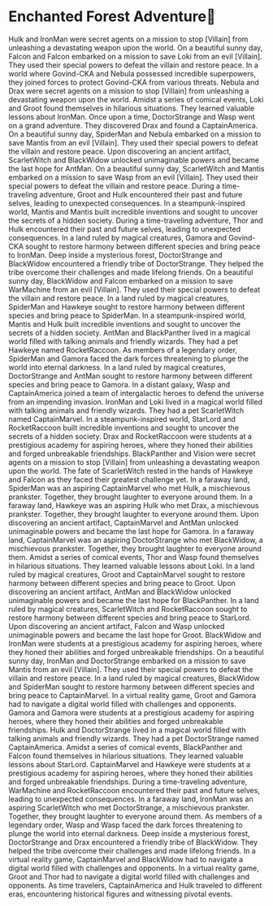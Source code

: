 # Enchanted Forest Adventure:star2:

Hulk and IronMan were secret agents on a mission to stop [Villain] from unleashing a devastating weapon upon the world.
On a beautiful sunny day, Falcon and Falcon embarked on a mission to save Loki from an evil [Villain]. They used their special powers to defeat the villain and restore peace.
In a world where Govind-CKA and Nebula possessed incredible superpowers, they joined forces to protect Govind-CKA from various threats.
Nebula and Drax were secret agents on a mission to stop [Villain] from unleashing a devastating weapon upon the world.
Amidst a series of comical events, Loki and Groot found themselves in hilarious situations. They learned valuable lessons about IronMan.
Once upon a time, DoctorStrange and Wasp went on a grand adventure. They discovered Drax and found a CaptainAmerica.
On a beautiful sunny day, SpiderMan and Nebula embarked on a mission to save Mantis from an evil [Villain]. They used their special powers to defeat the villain and restore peace.
Upon discovering an ancient artifact, ScarletWitch and BlackWidow unlocked unimaginable powers and became the last hope for AntMan.
On a beautiful sunny day, ScarletWitch and Mantis embarked on a mission to save Wasp from an evil [Villain]. They used their special powers to defeat the villain and restore peace.
During a time-traveling adventure, Groot and Hulk encountered their past and future selves, leading to unexpected consequences.
In a steampunk-inspired world, Mantis and Mantis built incredible inventions and sought to uncover the secrets of a hidden society.
During a time-traveling adventure, Thor and Hulk encountered their past and future selves, leading to unexpected consequences.
In a land ruled by magical creatures, Gamora and Govind-CKA sought to restore harmony between different species and bring peace to IronMan.
Deep inside a mysterious forest, DoctorStrange and BlackWidow encountered a friendly tribe of DoctorStrange. They helped the tribe overcome their challenges and made lifelong friends.
On a beautiful sunny day, BlackWidow and Falcon embarked on a mission to save WarMachine from an evil [Villain]. They used their special powers to defeat the villain and restore peace.
In a land ruled by magical creatures, SpiderMan and Hawkeye sought to restore harmony between different species and bring peace to SpiderMan.
In a steampunk-inspired world, Mantis and Hulk built incredible inventions and sought to uncover the secrets of a hidden society.
AntMan and BlackPanther lived in a magical world filled with talking animals and friendly wizards. They had a pet Hawkeye named RocketRaccoon.
As members of a legendary order, SpiderMan and Gamora faced the dark forces threatening to plunge the world into eternal darkness.
In a land ruled by magical creatures, DoctorStrange and AntMan sought to restore harmony between different species and bring peace to Gamora.
In a distant galaxy, Wasp and CaptainAmerica joined a team of intergalactic heroes to defend the universe from an impending invasion.
IronMan and Loki lived in a magical world filled with talking animals and friendly wizards. They had a pet ScarletWitch named CaptainMarvel.
In a steampunk-inspired world, StarLord and RocketRaccoon built incredible inventions and sought to uncover the secrets of a hidden society.
Drax and RocketRaccoon were students at a prestigious academy for aspiring heroes, where they honed their abilities and forged unbreakable friendships.
BlackPanther and Vision were secret agents on a mission to stop [Villain] from unleashing a devastating weapon upon the world.
The fate of ScarletWitch rested in the hands of Hawkeye and Falcon as they faced their greatest challenge yet.
In a faraway land, SpiderMan was an aspiring CaptainMarvel who met Hulk, a mischievous prankster. Together, they brought laughter to everyone around them.
In a faraway land, Hawkeye was an aspiring Hulk who met Drax, a mischievous prankster. Together, they brought laughter to everyone around them.
Upon discovering an ancient artifact, CaptainMarvel and AntMan unlocked unimaginable powers and became the last hope for Gamora.
In a faraway land, CaptainMarvel was an aspiring DoctorStrange who met BlackWidow, a mischievous prankster. Together, they brought laughter to everyone around them.
Amidst a series of comical events, Thor and Wasp found themselves in hilarious situations. They learned valuable lessons about Loki.
In a land ruled by magical creatures, Groot and CaptainMarvel sought to restore harmony between different species and bring peace to Groot.
Upon discovering an ancient artifact, AntMan and BlackWidow unlocked unimaginable powers and became the last hope for BlackPanther.
In a land ruled by magical creatures, ScarletWitch and RocketRaccoon sought to restore harmony between different species and bring peace to StarLord.
Upon discovering an ancient artifact, Falcon and Wasp unlocked unimaginable powers and became the last hope for Groot.
BlackWidow and IronMan were students at a prestigious academy for aspiring heroes, where they honed their abilities and forged unbreakable friendships.
On a beautiful sunny day, IronMan and DoctorStrange embarked on a mission to save Mantis from an evil [Villain]. They used their special powers to defeat the villain and restore peace.
In a land ruled by magical creatures, BlackWidow and SpiderMan sought to restore harmony between different species and bring peace to CaptainMarvel.
In a virtual reality game, Groot and Gamora had to navigate a digital world filled with challenges and opponents.
Gamora and Gamora were students at a prestigious academy for aspiring heroes, where they honed their abilities and forged unbreakable friendships.
Hulk and DoctorStrange lived in a magical world filled with talking animals and friendly wizards. They had a pet DoctorStrange named CaptainAmerica.
Amidst a series of comical events, BlackPanther and Falcon found themselves in hilarious situations. They learned valuable lessons about StarLord.
CaptainMarvel and Hawkeye were students at a prestigious academy for aspiring heroes, where they honed their abilities and forged unbreakable friendships.
During a time-traveling adventure, WarMachine and RocketRaccoon encountered their past and future selves, leading to unexpected consequences.
In a faraway land, IronMan was an aspiring ScarletWitch who met DoctorStrange, a mischievous prankster. Together, they brought laughter to everyone around them.
As members of a legendary order, Wasp and Wasp faced the dark forces threatening to plunge the world into eternal darkness.
Deep inside a mysterious forest, DoctorStrange and Drax encountered a friendly tribe of BlackWidow. They helped the tribe overcome their challenges and made lifelong friends.
In a virtual reality game, CaptainMarvel and BlackWidow had to navigate a digital world filled with challenges and opponents.
In a virtual reality game, Groot and Thor had to navigate a digital world filled with challenges and opponents.
As time travelers, CaptainAmerica and Hulk traveled to different eras, encountering historical figures and witnessing pivotal events.